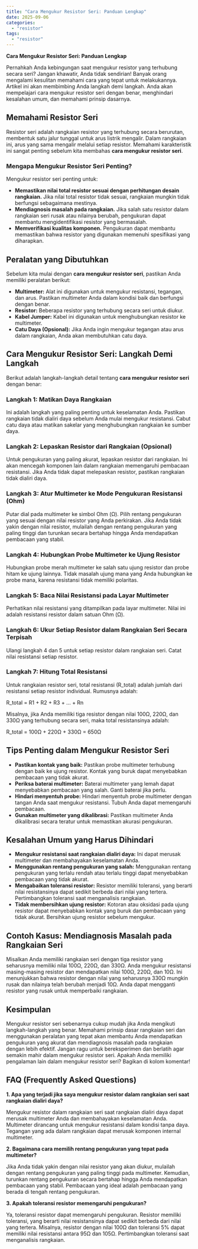 ```yaml
---
title: "Cara Mengukur Resistor Seri: Panduan Lengkap"
date: 2025-09-06
categories: 
  - "resistor"
tags: 
  - "resistor"
---
```


**Cara Mengukur Resistor Seri: Panduan Lengkap**

Pernahkah Anda kebingungan saat mengukur resistor yang terhubung secara seri? Jangan khawatir, Anda tidak sendirian! Banyak orang mengalami kesulitan memahami cara yang tepat untuk melakukannya. Artikel ini akan membimbing Anda langkah demi langkah. Anda akan mempelajari cara mengukur resistor seri dengan benar, menghindari kesalahan umum, dan memahami prinsip dasarnya.

## Memahami Resistor Seri

Resistor seri adalah rangkaian resistor yang terhubung secara berurutan, membentuk satu jalur tunggal untuk arus listrik mengalir. Dalam rangkaian ini, arus yang sama mengalir melalui setiap resistor. Memahami karakteristik ini sangat penting sebelum kita membahas **cara mengukur resistor seri**.

### Mengapa Mengukur Resistor Seri Penting?

Mengukur resistor seri penting untuk:

- **Memastikan nilai total resistor sesuai dengan perhitungan desain rangkaian.** Jika nilai total resistor tidak sesuai, rangkaian mungkin tidak berfungsi sebagaimana mestinya.
- **Mendiagnosis masalah pada rangkaian.** Jika salah satu resistor dalam rangkaian seri rusak atau nilainya berubah, pengukuran dapat membantu mengidentifikasi resistor yang bermasalah.
- **Memverifikasi kualitas komponen.** Pengukuran dapat membantu memastikan bahwa resistor yang digunakan memenuhi spesifikasi yang diharapkan.

## Peralatan yang Dibutuhkan

Sebelum kita mulai dengan **cara mengukur resistor seri**, pastikan Anda memiliki peralatan berikut:

- **Multimeter:** Alat ini digunakan untuk mengukur resistansi, tegangan, dan arus. Pastikan multimeter Anda dalam kondisi baik dan berfungsi dengan benar.
- **Resistor:** Beberapa resistor yang terhubung secara seri untuk diukur.
- **Kabel Jumper:** Kabel ini digunakan untuk menghubungkan resistor ke multimeter.
- **Catu Daya (Opsional):** Jika Anda ingin mengukur tegangan atau arus dalam rangkaian, Anda akan membutuhkan catu daya.

## Cara Mengukur Resistor Seri: Langkah Demi Langkah

Berikut adalah langkah-langkah detail tentang **cara mengukur resistor seri** dengan benar:

### Langkah 1: Matikan Daya Rangkaian

Ini adalah langkah yang paling penting untuk keselamatan Anda. Pastikan rangkaian tidak dialiri daya sebelum Anda mulai mengukur resistansi. Cabut catu daya atau matikan sakelar yang menghubungkan rangkaian ke sumber daya.

### Langkah 2: Lepaskan Resistor dari Rangkaian (Opsional)

Untuk pengukuran yang paling akurat, lepaskan resistor dari rangkaian. Ini akan mencegah komponen lain dalam rangkaian memengaruhi pembacaan resistansi. Jika Anda tidak dapat melepaskan resistor, pastikan rangkaian tidak dialiri daya.

### Langkah 3: Atur Multimeter ke Mode Pengukuran Resistansi (Ohm)

Putar dial pada multimeter ke simbol Ohm (Ω). Pilih rentang pengukuran yang sesuai dengan nilai resistor yang Anda perkirakan. Jika Anda tidak yakin dengan nilai resistor, mulailah dengan rentang pengukuran yang paling tinggi dan turunkan secara bertahap hingga Anda mendapatkan pembacaan yang stabil.

### Langkah 4: Hubungkan Probe Multimeter ke Ujung Resistor

Hubungkan probe merah multimeter ke salah satu ujung resistor dan probe hitam ke ujung lainnya. Tidak masalah ujung mana yang Anda hubungkan ke probe mana, karena resistansi tidak memiliki polaritas.

### Langkah 5: Baca Nilai Resistansi pada Layar Multimeter

Perhatikan nilai resistansi yang ditampilkan pada layar multimeter. Nilai ini adalah resistansi resistor dalam satuan Ohm (Ω).

### Langkah 6: Ukur Setiap Resistor dalam Rangkaian Seri Secara Terpisah

Ulangi langkah 4 dan 5 untuk setiap resistor dalam rangkaian seri. Catat nilai resistansi setiap resistor.

### Langkah 7: Hitung Total Resistansi

Untuk rangkaian resistor seri, total resistansi (R\_total) adalah jumlah dari resistansi setiap resistor individual. Rumusnya adalah:

R\_total = R1 + R2 + R3 + ... + Rn

Misalnya, jika Anda memiliki tiga resistor dengan nilai 100Ω, 220Ω, dan 330Ω yang terhubung secara seri, maka total resistansinya adalah:

R\_total = 100Ω + 220Ω + 330Ω = 650Ω

## Tips Penting dalam Mengukur Resistor Seri

- **Pastikan kontak yang baik:** Pastikan probe multimeter terhubung dengan baik ke ujung resistor. Kontak yang buruk dapat menyebabkan pembacaan yang tidak akurat.
- **Periksa baterai multimeter:** Baterai multimeter yang lemah dapat menyebabkan pembacaan yang salah. Ganti baterai jika perlu.
- **Hindari menyentuh probe:** Hindari menyentuh probe multimeter dengan tangan Anda saat mengukur resistansi. Tubuh Anda dapat memengaruhi pembacaan.
- **Gunakan multimeter yang dikalibrasi:** Pastikan multimeter Anda dikalibrasi secara teratur untuk memastikan akurasi pengukuran.

## Kesalahan Umum yang Harus Dihindari

- **Mengukur resistansi saat rangkaian dialiri daya:** Ini dapat merusak multimeter dan membahayakan keselamatan Anda.
- **Menggunakan rentang pengukuran yang salah:** Menggunakan rentang pengukuran yang terlalu rendah atau terlalu tinggi dapat menyebabkan pembacaan yang tidak akurat.
- **Mengabaikan toleransi resistor:** Resistor memiliki toleransi, yang berarti nilai resistansinya dapat sedikit berbeda dari nilai yang tertera. Pertimbangkan toleransi saat menganalisis rangkaian.
- **Tidak membersihkan ujung resistor:** Kotoran atau oksidasi pada ujung resistor dapat menyebabkan kontak yang buruk dan pembacaan yang tidak akurat. Bersihkan ujung resistor sebelum mengukur.

## Contoh Kasus: Mendiagnosis Masalah pada Rangkaian Seri

Misalkan Anda memiliki rangkaian seri dengan tiga resistor yang seharusnya memiliki nilai 100Ω, 220Ω, dan 330Ω. Anda mengukur resistansi masing-masing resistor dan mendapatkan nilai 100Ω, 220Ω, dan 10Ω. Ini menunjukkan bahwa resistor dengan nilai yang seharusnya 330Ω mungkin rusak dan nilainya telah berubah menjadi 10Ω. Anda dapat mengganti resistor yang rusak untuk memperbaiki rangkaian.

## Kesimpulan

Mengukur resistor seri sebenarnya cukup mudah jika Anda mengikuti langkah-langkah yang benar. Memahami prinsip dasar rangkaian seri dan menggunakan peralatan yang tepat akan membantu Anda mendapatkan pengukuran yang akurat dan mendiagnosis masalah pada rangkaian dengan lebih efektif. Jangan ragu untuk bereksperimen dan berlatih agar semakin mahir dalam mengukur resistor seri. Apakah Anda memiliki pengalaman lain dalam mengukur resistor seri? Bagikan di kolom komentar!

## FAQ (Frequently Asked Questions)

**1\. Apa yang terjadi jika saya mengukur resistor dalam rangkaian seri saat rangkaian dialiri daya?**

Mengukur resistor dalam rangkaian seri saat rangkaian dialiri daya dapat merusak multimeter Anda dan membahayakan keselamatan Anda. Multimeter dirancang untuk mengukur resistansi dalam kondisi tanpa daya. Tegangan yang ada dalam rangkaian dapat merusak komponen internal multimeter.

**2\. Bagaimana cara memilih rentang pengukuran yang tepat pada multimeter?**

Jika Anda tidak yakin dengan nilai resistor yang akan diukur, mulailah dengan rentang pengukuran yang paling tinggi pada multimeter. Kemudian, turunkan rentang pengukuran secara bertahap hingga Anda mendapatkan pembacaan yang stabil. Pembacaan yang ideal adalah pembacaan yang berada di tengah rentang pengukuran.

**3\. Apakah toleransi resistor memengaruhi pengukuran?**

Ya, toleransi resistor dapat memengaruhi pengukuran. Resistor memiliki toleransi, yang berarti nilai resistansinya dapat sedikit berbeda dari nilai yang tertera. Misalnya, resistor dengan nilai 100Ω dan toleransi 5% dapat memiliki nilai resistansi antara 95Ω dan 105Ω. Pertimbangkan toleransi saat menganalisis rangkaian.

